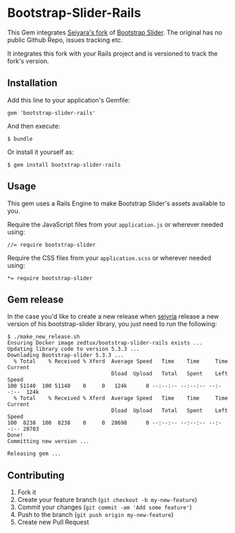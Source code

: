 # Bootstrap-Slider-Rails

This Gem integrates [Seiyara's fork](https://github.com/seiyria/bootstrap-slider) of [Bootstrap Slider](http://www.eyecon.ro/bootstrap-slider/). The original has no public Github Repo, issues tracking etc.

It integrates this fork with your Rails project and is versioned to track the fork's version.

## Installation

Add this line to your application's Gemfile:

    gem 'bootstrap-slider-rails'

And then execute:

    $ bundle

Or install it yourself as:

    $ gem install bootstrap-slider-rails

## Usage

This gem uses a Rails Engine to make Bootstrap Slider's assets available to you.

Require the JavaScript files from your `application.js` or wherever needed using:

```
//= require bootstrap-slider
```

Require the CSS files from your `application.scss` or wherever needed using:

```
*= require bootstrap-slider
```

## Gem release

In the case you'd like to create a new release when [seiyria](https://github.com/seiyria) release a new version of his bootstrap-slider library, you just need to run the following:

```
$ ./make_new_release.sh
Ensuring Docker image zedtux/bootstrap-slider-rails exists ...
Updating library code to version 5.3.3 ...
Downlading Bootstrap-slider 5.3.3 ...
  % Total    % Received % Xferd  Average Speed   Time    Time     Time  Current
                                 Dload  Upload   Total   Spent    Left  Speed
100 51140  100 51140    0     0   124k      0 --:--:-- --:--:-- --:--:--  124k
  % Total    % Received % Xferd  Average Speed   Time    Time     Time  Current
                                 Dload  Upload   Total   Spent    Left  Speed
100  8238  100  8238    0     0  28698      0 --:--:-- --:--:-- --:--:-- 28703
Done!
Committing new version ...

Releasing gem ...
```

## Contributing

1. Fork it
2. Create your feature branch (`git checkout -b my-new-feature`)
3. Commit your changes (`git commit -am 'Add some feature'`)
4. Push to the branch (`git push origin my-new-feature`)
5. Create new Pull Request
